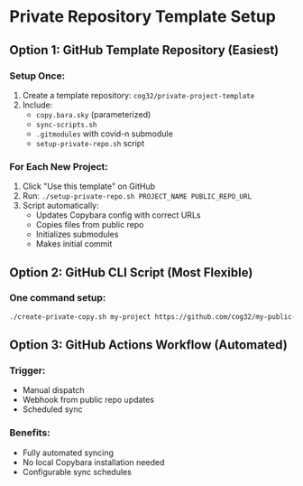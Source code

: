 # Private Repository Template Setup

## Option 1: GitHub Template Repository (Easiest)

### Setup Once:
1. Create a template repository: `cog32/private-project-template`
2. Include:
   - `copy.bara.sky` (parameterized)
   - `sync-scripts.sh`
   - `.gitmodules` with covid-n submodule
   - `setup-private-repo.sh` script

### For Each New Project:
1. Click "Use this template" on GitHub
2. Run: `./setup-private-repo.sh PROJECT_NAME PUBLIC_REPO_URL`
3. Script automatically:
   - Updates Copybara config with correct URLs
   - Copies files from public repo
   - Initializes submodules
   - Makes initial commit

## Option 2: GitHub CLI Script (Most Flexible)

### One command setup:
```bash
./create-private-copy.sh my-project https://github.com/cog32/my-public-repo.git
```

## Option 3: GitHub Actions Workflow (Automated)

### Trigger:
- Manual dispatch
- Webhook from public repo updates
- Scheduled sync

### Benefits:
- Fully automated syncing
- No local Copybara installation needed
- Configurable sync schedules